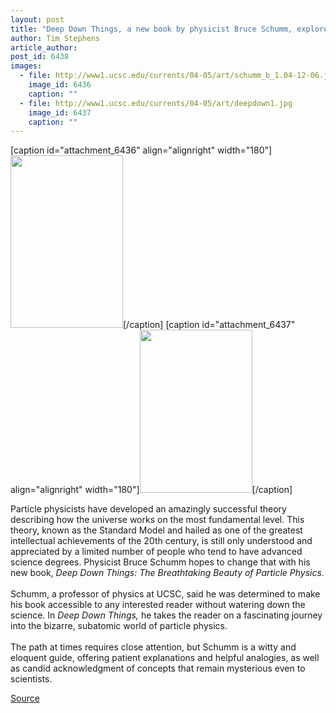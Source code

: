 ```yaml
---
layout: post
title: "Deep Down Things, a new book by physicist Bruce Schumm, explores the astonishing world of particle physics"
author: Tim Stephens
article_author: 
post_id: 6438
images:
  - file: http://www1.ucsc.edu/currents/04-05/art/schumm_b_1.04-12-06.jpg
    image_id: 6436
    caption: ""
  - file: http://www1.ucsc.edu/currents/04-05/art/deepdown1.jpg
    image_id: 6437
    caption: ""
---
```


[caption id="attachment_6436" align="alignright" width="180"]<a href="http://dev-ucsc-news.pantheonsite.io/wp-content/uploads/2004/12/schumm_b_1.04-12-06.jpg"><img class="size-full wp-image-6436" src="http://dev-ucsc-news.pantheonsite.io/wp-content/uploads/2004/12/schumm_b_1.04-12-06.jpg" alt="" width="180" height="276" /></a>[/caption]
[caption id="attachment_6437" align="alignright" width="180"]<a href="http://dev-ucsc-news.pantheonsite.io/wp-content/uploads/2004/12/deepdown1.jpg"><img class="size-full wp-image-6437" src="http://dev-ucsc-news.pantheonsite.io/wp-content/uploads/2004/12/deepdown1.jpg" alt="" width="180" height="261" /></a>[/caption]
<a name="content" id="content"></a>
<p>
  Particle physicists have developed an amazingly successful theory describing how the universe works on the most fundamental level. This theory, known as the Standard Model and hailed as one of the greatest intellectual achievements of the 20th century, is still only understood and appreciated by a limited number of people who tend to have advanced science degrees. Physicist Bruce Schumm hopes to change that with his new book, <i>Deep Down Things: The Breathtaking Beauty of Particle Physics.</i><br>
  <br>
  Schumm, a professor of physics at UCSC, said he was determined to make his book accessible to any interested reader without watering down the science. In <i>Deep Down Things,</i> he takes the reader on a fascinating journey into the bizarre, subatomic world of particle physics.<br>
  <br>
  The path at times requires close attention, but Schumm is a witty and eloquent guide, offering patient explanations and helpful analogies, as well as candid acknowledgment of concepts that remain mysterious even to scientists.
</p>
<p><a href="http://www1.ucsc.edu/currents/04-05/12-06/physics.asp" title="Permalink to physics">Source</a></p>
